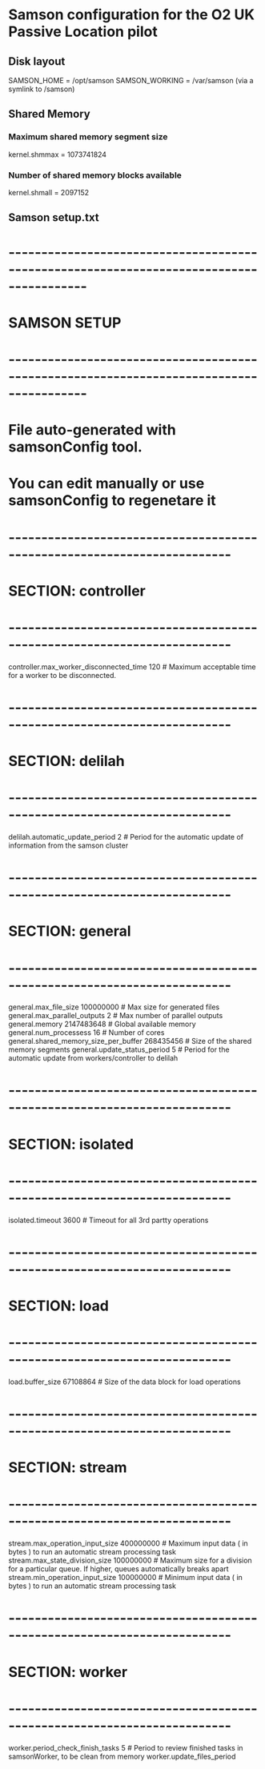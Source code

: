 # Samson configuration for the O2 UK Passive Location pilot

## Disk layout

SAMSON_HOME = /opt/samson
SAMSON_WORKING = /var/samson (via a symlink to /samson)

## Shared Memory

### Maximum shared memory segment size

kernel.shmmax = 1073741824

### Number of shared memory blocks available

kernel.shmall = 2097152

## Samson setup.txt

# ----------------------------------------------------------------------------------------
# SAMSON SETUP
# ----------------------------------------------------------------------------------------
# File auto-generated with samsonConfig tool.
# You can edit manually or use samsonConfig to regenetare it


# ------------------------------------------------------------------------
# SECTION: controller
# ------------------------------------------------------------------------

controller.max_worker_disconnected_time         120                  # Maximum acceptable time for a worker to be disconnected.
# ------------------------------------------------------------------------
# SECTION: delilah
# ------------------------------------------------------------------------

delilah.automatic_update_period                 2                    # Period for the automatic update of information from the samson cluster
# ------------------------------------------------------------------------
# SECTION: general
# ------------------------------------------------------------------------

general.max_file_size                           100000000            # Max size for generated files
general.max_parallel_outputs                    2                    # Max number of parallel outputs
general.memory                                  2147483648           # Global available memory
general.num_processess                          16                   # Number of cores
general.shared_memory_size_per_buffer           268435456            # Size of the shared memory segments
general.update_status_period                    5                    # Period for the automatic update from workers/controller to delilah
# ------------------------------------------------------------------------
# SECTION: isolated
# ------------------------------------------------------------------------

isolated.timeout                                3600                 # Timeout for all 3rd partty operations
# ------------------------------------------------------------------------
# SECTION: load
# ------------------------------------------------------------------------

load.buffer_size                                67108864             # Size of the data block for load operations
# ------------------------------------------------------------------------
# SECTION: stream
# ------------------------------------------------------------------------

stream.max_operation_input_size                 400000000            # Maximum input data ( in bytes ) to run an automatic stream processing task
stream.max_state_division_size                  100000000            # Maximum size for a division for a particular queue. If higher, queues automatically breaks apart
stream.min_operation_input_size                 100000000            # Minimum input data ( in bytes ) to run an automatic stream processing task
# ------------------------------------------------------------------------
# SECTION: worker
# ------------------------------------------------------------------------

worker.period_check_finish_tasks                5                    # Period to review finished tasks in samsonWorker, to be clean from memory
worker.update_files_period   
